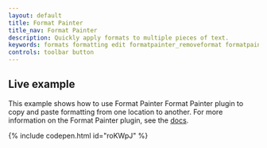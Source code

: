 ```yaml
---
layout: default
title: Format Painter
title_nav: Format Painter
description: Quickly apply formats to multiple pieces of text.
keywords: formats formatting edit formatpainter_removeformat formatpainter_tableformats formatpainter_blacklisted_formats format painter configuration
controls: toolbar button
---
```



## Live example

This example shows how to use Format Painter Format Painter plugin to copy and paste formatting from one location to another. For more information on the Format Painter plugin, see the [docs]({{site.baseurl}}/plugins/formatpainter/).

{% include codepen.html id="roKWpJ" %}